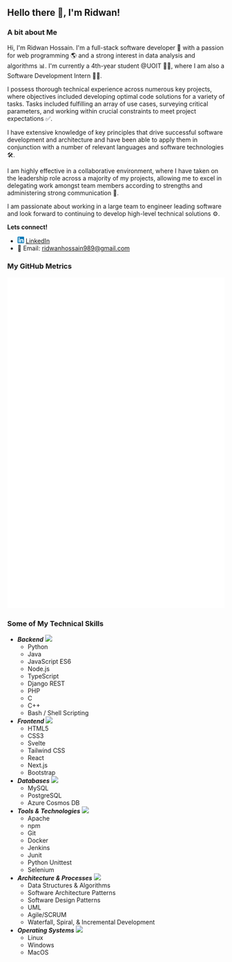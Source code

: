 ## Hello there 👋, I'm Ridwan!

<!--
**airwick989/airwick989** is a ✨ _special_ ✨ repository because its `README.md` (this file) appears on your GitHub profile.

Here are some ideas to get you started:

- 🔭 I’m currently working on ...
- 🌱 I’m currently learning ...
- 👯 I’m looking to collaborate on ...
- 🤔 I’m looking for help with ...
- 💬 Ask me about ...
- 📫 How to reach me: ...
- 😄 Pronouns: ...
- ⚡ Fun fact: ...
-->

### A bit about Me
Hi, I'm Ridwan Hossain. I'm a full-stack software developer 🚀 with a passion for web programming 🌎 and a strong interest in data analysis and algorithms 📊. 
I'm currently a 4th-year student @UOIT 👨‍🎓, where I am also a Software Development Intern 👨‍💻.

I possess thorough technical experience across numerous key projects, where objectives included developing optimal code solutions for a variety of tasks. Tasks included fulfilling an array of use cases, surveying critical parameters, and working within crucial constraints to meet project expectations ✅. 

I have extensive knowledge of key principles that drive successful software development and architecture and have been able to apply them in conjunction with a number of relevant languages and software technologies 🛠.

I am highly effective in a collaborative environment, where I have taken on the leadership role across a majority of my projects, allowing me to excel in delegating work amongst team members according to strengths and administering strong communication 🤝.

I am passionate about working in a large team to engineer leading software and look forward to continuing to develop high-level technical solutions ⚙️.

**Lets connect!**
- <img src="logo.png" alt="logo" width="15"/> [LinkedIn](https://www.linkedin.com/in/ridwan-hossain-a5b3121a4)
- 📧 Email: ridwanhossain989@gmail.com

### My GitHub Metrics
![Metrics](/github-metrics.svg)

### Some of My Technical Skills
- ***Backend*** <img src="https://cdn-icons-png.flaticon.com/512/2166/2166823.png" width="20">
  - Python
  - Java
  - JavaScript ES6
  - Node.js
  - TypeScript
  - Django REST
  - PHP
  - C
  - C++
  - Bash / Shell Scripting
- ***Frontend*** <img src="https://w7.pngwing.com/pngs/257/475/png-transparent-web-development-html5-video-css3-software-development-frontend-web-development-thumbnail.png" width="20">
  - HTML5
  - CSS3
  - Svelte
  - Tailwind CSS
  - React
  - Next.js
  - Bootstrap
- ***Databases*** <img src="https://w7.pngwing.com/pngs/310/475/png-transparent-database-computer-icons-computer-software-information-database-miscellaneous-angle-information-technology.png" width="20">
  - MySQL
  - PostgreSQL
  - Azure Cosmos DB
- ***Tools & Technologies*** <img src="https://cdn3.iconfinder.com/data/icons/illustricon-tech/512/browser.maintenance-512.png" width="20">
  - Apache
  - npm
  - Git
  - Docker
  - Jenkins
  - Junit
  - Python Unittest
  - Selenium
- ***Architecture & Processes*** <img src="https://www.seekpng.com/png/full/423-4234032_software-architecture-web-development-process-png.png" width="20">
  - Data Structures & Algorithms
  - Software Architecture Patterns
  - Software Design Patterns
  - UML
  - Agile/SCRUM
  - Waterfall, Spiral, & Incremental Development
- ***Operating Systems*** <img src="https://hackr.io/tutorials/learn-operating-systems/logo/logo-operating-systems?ver=1557984006" width="20">
  - Linux
  - Windows
  - MacOS
